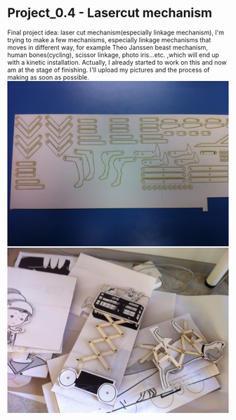 Project_0.4 - Lasercut mechanism
==========================

Final project idea: laser cut mechanism(especially linkage mechanism), I'm trying to make a few mechanisms, especially linkage mechanisms that moves in different way, for example Theo Janssen beast mechanism, human bones(cycling), scissor linkage, photo iris...etc. ,which will end up with a kinetic installation.  Actually, I already started to work on this and now am at the stage of finishing. I'll upload my pictures and the process of making as soon as possible.  
<img src="https://raw.githubusercontent.com/DigitalFabricationStudio/Project_0.4/master/eunyoung.park/finalproject_pictures/IMG_4174.JPG"/>
<img src="https://raw.githubusercontent.com/DigitalFabricationStudio/Project_0.4/master/eunyoung.park/finalproject_pictures/%E1%84%89%E1%85%A1%E1%84%8C%E1%85%B5%E1%86%AB%202.JPG" alt="alt text"  />